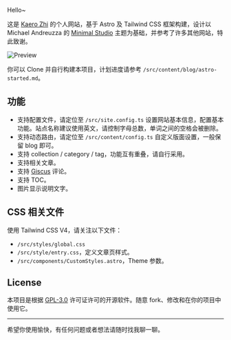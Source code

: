 Hello~ 

这是 [Kaero Zhi](https://kaerozhi.com) 的个人网站，基于 Astro 及 Tailwind CSS 框架构建，设计以 Michael Andreuzza 的 [Minimal Studio](https://github.com/michael-andreuzza/microstudio)  主题为基础，并参考了许多其他网站，特此致谢。

![Preview](https://media.kaerozhi.com/2025/07/d6fe4128a0121103e0bde742f1c63aaf.webp)

你可以 Clone 并自行构建本项目，计划进度请参考 `/src/content/blog/astro-started.md`。

## 功能

- 支持配置文件，请定位至 `/src/site.config.ts` 设置网站基本信息，配置基本功能。站点名称建议使用英文，请控制字母总数，单词之间的空格会被删除。
- 支持动态路由，请定位至 `/src/content/config.ts` 自定义版面设置，一般保留 blog 即可。
- 支持 collection / category / tag，功能互有重叠，请自行采用。
- 支持相关文章。
- 支持 [Giscus](https://giscus.app/) 评论。
- 支持 TOC。
- 图片显示说明文字。

## CSS 相关文件

使用 Tailwind CSS V4，请关注以下文件：

- `/src/styles/global.css`
- `/src/style/entry.css`，定义文章页样式。
- `/src/components/CustomStyles.astro`，Theme 参数。

## License

本项目是根据 [GPL-3.0](https://opensource.org/licenses/GPL-3.0) 许可证许可的开源软件。随意 fork、修改和在你的项目中使用它。

---

希望你使用愉快，有任何问题或者想法请随时找我聊一聊。